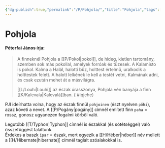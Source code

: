 ```yaml
---
{"dg-publish":true,"permalink":"/P/Pohjola/","title":"Pohjola","tags":["dg_uploaded"],"created":"2023-11-05T02:17","updated":"2023-11-05T02:17"}
---
```



# Pohjola

#### Péterfai János írja:

> A finneknél Pohjola a [[P/Pokol\|pokol]], de hideg, kietlen tartomány, szemben sok más pokollal, amelyek forróak és tüzesek. A Kalamisto is pokol. Kalma a Halál, halotti bűz, holttest értelmű, uralkodik a holttestek felett. A halott lelkének le kell a testét vetni, Kalmának adni, és csak ezután mehet át a másvilágra.  
>
> [[L/Louhi\|Louhi]] az észak úrasszonya, Pohjola vén banyája a finn [[K/Kalevala\|Kalevalá]]ban.  { #iqjehe}


PJI ideírhatta volna, hogy az észak finnül `pohjoinen` (észt nyelven `pőhi`), azaz követi a nevet. A [[P/Pogány\|pogány]] címnél említett finn `paha` = rossz, gonosz ugyanezen fogalmi körből való.  

Legutóbb [[T/Typhon\|Typhon]] címnél is északkal (és sötétséggel) való összefüggést találtunk.  
Érdekes a baszk `ipar` = észak, mert egyezik a [[H/Héber\|héber]] név mellett a [[H/Hibernate\|hibernate]] címnél taglalt szóalakokkal is.  